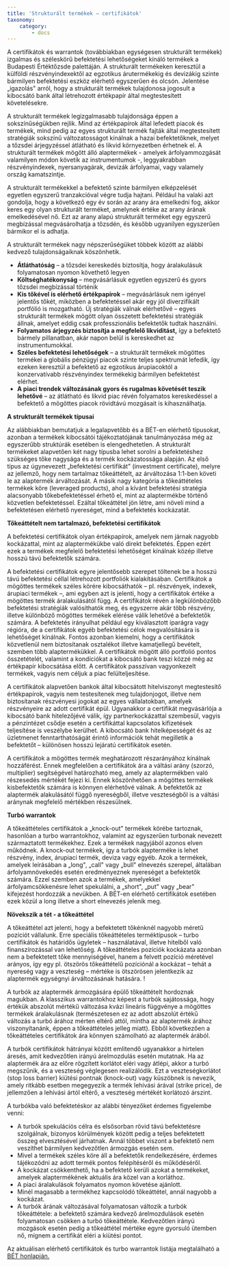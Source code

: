 ```yaml
---
title: 'Strukturált termékek – certifikátok'
taxonomy:
    category:
        - docs
---
```


A certifikátok és warrantok (továbbiakban egységesen strukturált termékek) izgalmas és széleskörű befektetési lehetőségeket kínáló termékek a Budapesti Értéktőzsde palettáján. A strukturált termékeken keresztül a külföldi részvényindexektől az egzotikus árutermékekig és devizákig szinte bármilyen befektetési eszköz elérhető egyszerűen és olcsón. Jelentése „igazolás&quot; arról, hogy a strukturált termékek tulajdonosa jogosult a kibocsátó bank által létrehozott értékpapír által megtestesített követelésekre.

A strukturált termékek legizgalmasabb tulajdonsága éppen a sokszínűségükben rejlik. Mind az értékpapírok által lefedett piacok és termékek, mind pedig az egyes strukturált termék fajták által megtestesített stratégiák sokszínű változatosságot kínálnak a hazai befektetőknek, melyet a tőzsdei árjegyzéssel átlátható és likvid környezetben érhetnek el. A strukturált termékek mögött álló alaptermékek - amelyek árfolyammozgását valamilyen módon követik az instrumentumok -, leggyakrabban részvényindexek, nyersanyagárak, devizák árfolyamai, vagy valamely ország kamatszintje.

A strukturált termékekkel a befektető szinte bármilyen elképzelését egyetlen egyszerű tranzakcióval végre tudja hajtani. Például ha valaki azt gondolja, hogy a következő egy év során az arany ára emelkedni fog, akkor keres egy olyan strukturált terméket, amelynek értéke az arany árának emelkedésével nő. Ezt az arany alapú strukturált terméket egy egyszerű megbízással megvásárolhatja a tőzsdén, és később ugyanilyen egyszerűen bármikor el is adhatja.

A strukturált termékek nagy népszerűségüket többek között az alábbi kedvező tulajdonságaiknak köszönhetik.

- **Átláthatóság** – a tőzsdei kereskedés biztosítja, hogy áralakulásuk folyamatosan nyomon követhető legyen
- **Költséghatékonyság** – megvásárlásuk egyetlen egyszerű és gyors tőzsdei megbízással történik
- **Kis tőkével is elérhető értékpapírok** – megvásárlásuk nem igényel jelentős tőkét, miközben a befektetéssel akár egy jól diverzifikált portfólió is mozgatható. Új stratégiák válnak elérhetővé – egyes strukturált termékek mögött olyan összetett befektetési stratégiák állnak, amelyet eddig csak professzionális befektetők tudtak használni.
- **Folyamatos árjegyzés biztosítja a megfelelő likviditást,** így a befektető bármely pillanatban, akár napon belül is kereskedhet az instrumentumokkal.
- **Széles befektetési lehetőségek** – a strukturált termékek mögöttes termékei a globális pénzügyi piacok szinte teljes spektrumát lefedik, így ezeken keresztül a befektető az egzotikus árupiacoktól a konzervatívabb részvényindex termékekig bármilyen befektetést elérhet.
- **A piaci trendek változásának gyors és rugalmas követését teszik lehetővé** – az átlátható és likvid piac révén folyamatos kereskedéssel a befektető a mögöttes piacok rövidtávú mozgásait is kihasználhatja.

**A strukturált termékek típusai**

Az alábbiakban bemutatjuk a legalapvetőbb és a BÉT-en elérhető típusokat, azonban a termékek kibocsátói tájékoztatójának tanulmányozása még az egyszerűbb struktúrák esetében is elengedhetetlen. A strukturált termékeket alapvetően két nagy típusba lehet sorolni a befektetéshez szükséges tőke nagysága és a termék kockázatossága alapján. Az első típus az úgynevezett „befektetési certifikát&quot; (investment certificate), melyre az jellemző, hogy nem tartalmaz tőkeáttételt, az árváltozása 1:1-ben követi le az alaptermék árváltozását. A másik nagy kategória a tőkeáttételes termékek köre (leveraged products), ahol a kívánt befektetési stratégia alacsonyabb tőkebefektetéssel érhető el, mint az alaptermékbe történő közvetlen befektetéssel. Ezáltal tőkeáttétel jön létre, ami növeli mind a befektetésen elérhető nyereséget, mind a befektetés kockázatát.

**Tőkeáttételt nem tartalmazó, befektetési certifikátok**

A befektetési certifikátok olyan értékpapírok, amelyek nem járnak nagyobb kockázattal, mint az alaptermékükbe való direkt befektetés. Éppen ezért ezek a termékek megfelelő befektetési lehetőséget kínálnak közép illetve hosszú távú befektetők számára.

A befektetési certifikátok egyre jelentősebb szerepet töltenek be a hosszú távú befektetési céllal létrehozott portfoliók kialakításában. Certifikátok a mögöttes termékek széles körére kibocsáthatók – pl. részvények, indexek, árupiaci termékek –, ami egyben azt is jelenti, hogy a certifikátok értéke a mögöttes termék áralakulásától függ. A certifikátok révén a legkülönbözőbb befektetési stratégiák valósíthatók meg, és egyszerre akár több részvény, illetve különböző mögöttes termékek elérése válik lehetővé a befektetők számára. A befektetés irányulhat például egy kiválasztott iparágra vagy régióra, de a certifikátok egyéb befektetési célok megvalósítására is lehetőséget kínálnak. Fontos azonban kiemelni, hogy a certifikátok közvetlenül nem biztosítanak osztalékot illetve kamatjellegű bevételt, szemben több alaptermékükkel. A certifikátok mögött álló portfolió pontos összetételét, valamint a kondíciókat a kibocsátó bank teszi közzé még az értékpapír kibocsátása előtt. A certifikátok passzívan vagyonkezelt termékek, vagyis nem céljuk a piac felülteljesítése.

A certifikátok alapvetően bankok által kibocsátott hitelviszonyt megtestesítő értékpapírok, vagyis nem testesítenek meg tulajdonjogot, illetve nem biztosítanak részvényesi jogokat az egyes vállalatokban, amelyek részvényeire az adott certifikát épül. Ugyanakkor a certifikát megvásárlója a kibocsátó bank hitelezőjévé válik, így partnerkockázattal szembesül, vagyis a pénzintézet csődje esetén a certifikáttal kapcsolatos kifizetések teljesítése is veszélybe kerülhet. A kibocsátó bank hitelképességét és az üzletmenet fenntarthatóságát érintő információk tehát megilletik a befektetőt – különösen hosszú lejáratú certifikátok esetén.

A certifikátok a mögöttes termék meghatározott részarányához kínálnak hozzáférést. Ennek megfelelően a certifikátok ára a váltási arány (szorzó, multiplier) segítségével határozható meg, amely az alaptermékben való részesedés mértékét fejezi ki. Ennek köszönhetően a mögöttes termékek kisbefektetők számára is könnyen elérhetővé válnak. A befektetők az alaptermék alakulásától függő nyereségből, illetve veszteségből is a váltási aránynak megfelelő mértékben részesülnek.

**Turbó warrantok**

A tőkeáttételes certifikátok a „knock-out&quot; termékek körébe tartoznak, hasonlóan a turbo warrantokhoz, valamint az egyszerűen turbonak nevezett származtatott termékekhez. Ezek a termékek nagyjából azonos elven működnek. A knock-out termékek, így a turbók alapterméke is lehet részvény, index, árupiaci termék, deviza vagy egyéb. Azok a termékek, amelyek leírásában a „long&quot;, „call&quot; vagy „bull&quot; elnevezés szerepel, általában árfolyamnövekedés esetén eredményeznek nyereséget a befektetők számára. Ezzel szemben azok a termékek, amelyekkel árfolyamcsökkenésre lehet spekulálni, a „short&quot;, „put&quot; vagy „bear&quot; kifejezést hordozzák a nevükben. A BÉT-en elérhető certifikátok esetében ezek közül a long illetve a short elnevezés jelenik meg.

**Növekszik a tét - a tőkeáttétel**

A tőkeáttétel azt jelenti, hogy a befektetett tőkénknél nagyobb méretű pozíciót vállalunk. Erre speciális tőkeáttételes terméktípusok – turbo certifikátok és határidős ügyletek – használatával, illetve hitelből való finanszírozással van lehetőség. A tőkeáttételes pozíciók kockázata azonban nem a befektetett tőke mennyiségével, hanem a felvett pozíció méretével arányos, így egy pl. ötszörös tőkeáttételű pozíciónál a kockázat – tehát a nyereség vagy a veszteség – mértéke is ötszörösen jelentkezik az alaptermék egységnyi árváltozásának hatására. !

A turbók az alaptermék ármozgására épülő tőkeáttételt hordoznak magukban. A klasszikus warrantokhoz képest a turbók sajátossága, hogy értékük abszolút mértékű változása kvázi lineáris függvénye a mögöttes termékek áralakulásnak (természetesen ez az adott abszolút értékű változás a turbó árához mérten eltérő attól, mintha az alaptermék árához viszonyítanánk, éppen a tőkeáttételes jelleg miatt). Ebből következően a tőkeáttételes certifikátok ára könnyen számolható az alaptermék árából.

A turbók certifikátok hátrányai között említendő ugyanakkor a hirtelen áresés, amit kedvezőtlen irányú árelmozdulás esetén mutatnak. Ha az alaptermék ára az előre rögzített korlátot eléri vagy átlépi, akkor a turbó megszűnik, és a veszteség véglegesen realizálódik. Ezt a veszteségkorlátot (stop loss barrier) kiütési pontnak (knock-out) vagy küszöbnek is nevezik, amely ritkább esetben megegyezik a termék lehívási árával (strike price), de jellemzően a lehívási ártól eltérő, a veszteség mértékét korlátozó árszint.

A turbókba való befektetéskor az alábbi tényezőket érdemes figyelembe venni:

- A turbók spekulációs célra és elsősorban rövid távú befektetésre szolgálnak, bizonyos körülmények között pedig a teljes befektetett összeg elvesztésével járhatnak. Annál többet viszont a befektető nem veszíthet bármilyen kedvezőtlen ármozgás esetén sem.
- Mivel a termékek széles köre áll a befektetők rendelkezésére, érdemes tájékozódni az adott termék pontos felépítéséről és működéséről.
- A kockázat csökkenthető, ha a befektető kerüli azokat a termékeket, amelyek alaptermékének aktuális ára közel van a korláthoz.
- A piaci áralakulások folyamatos nyomon követése ajánlott.
- Minél magasabb a termékhez kapcsolódó tőkeáttétel, annál nagyobb a kockázat.
- A turbók árának változásával folyamatosan változik a turbók tőkeáttétele: a befektető számára kedvező árelmozdulások esetén folyamatosan csökken a turbó tőkeáttétele. Kedvezőtlen irányú mozgások esetén pedig a tőkeáttétel mértéke egyre gyorsuló ütemben nő, mígnem a certifikát eléri a kiütési pontot.

Az aktuálisan elérhető certifikátok és turbo warrantok listája megtalálható a [BÉT honlapján.](https://bet.hu/oldalak/azonnali_piac#certifikat/)